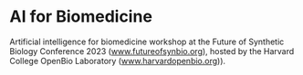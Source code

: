 # AI for Biomedicine
Artificial intelligence for biomedicine workshop at the Future of Synthetic Biology Conference 2023 (www.futureofsynbio.org), hosted by the Harvard College OpenBio Laboratory (www.harvardopenbio.org)).

